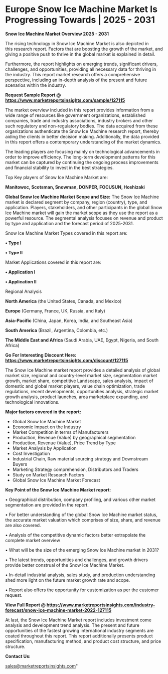  # Europe Snow Ice Machine Market Is Progressing Towards | 2025 - 2031

<Strong> Snow Ice Machine Market Overview 2025 - 2031</strong>

The rising technology in Snow Ice Machine Market is also depicted in this research report. Factors that are boosting the growth of the market, and giving a positive push to thrive in the global market is explained in detail.

Furthermore, the report highlights on emerging trends, significant drivers, challenges, and opportunities, providing all necessary data for thriving in the industry. This report market research offers a comprehensive perspective, including an in-depth analysis of the present and future scenarios within the industry.

<strong>Request Sample Report @ <a href=https://www.marketreportsinsights.com/sample/127115>https://www.marketreportsinsights.com/sample/127115</a></strong>

The market overview included in this report provides information from a wide range of resources like government organizations, established companies, trade and industry associations, industry brokers and other such regulatory and non-regulatory bodies. The data acquired from these organizations authenticate the Snow Ice Machine research report, thereby aiding the clients in better decision making. Additionally, the data provided in this report offers a contemporary understanding of the market dynamics.

The leading players are focusing mainly on technological advancements in order to improve efficiency. The long-term development patterns for this market can be captured by continuing the ongoing process improvements and financial stability to invest in the best strategies.

Top Key players of Snow Ice Machine Market are:

<strong>Manitowoc, Scotsman, Snowman, DONPER, FOCUSUN, Hoshizaki</strong>

<strong><b>Global Snow Ice Machine Market Scope and Size:</b></strong>
The Snow Ice Machine market is declared segment by company, region (country), type, and application. Players, stakeholders, and other participants in the global Snow Ice Machine market will gain the market scope as they use the report as a powerful resource. The segmental analysis focuses on revenue and product by type and application and the forecast period of 2025-2031.

Snow Ice Machine Market Types covered in this report are:

<strong>• Type I

• Type II</strong>

Market Applications covered in this report are:

<strong>• Application I

• Application II</strong> 

Regional Analysis

<strong>North America</strong> (the United States, Canada, and Mexico)

<strong>Europe</strong> (Germany, France, UK, Russia, and Italy)

<strong>Asia-Pacific</strong> (China, Japan, Korea, India, and Southeast Asia)

<strong>South America</strong> (Brazil, Argentina, Colombia, etc.)

<strong>The Middle East and Africa</strong> (Saudi Arabia, UAE, Egypt, Nigeria, and South Africa)

<strong>Go For Interesting Discount Here: <a href=https://www.marketreportsinsights.com/discount/127115>https://www.marketreportsinsights.com/discount/127115</a></strong>

The Snow Ice Machine market report provides a detailed analysis of global market size, regional and country-level market size, segmentation market growth, market share, competitive Landscape, sales analysis, impact of domestic and global market players, value chain optimization, trade regulations, recent developments, opportunities analysis, strategic market growth analysis, product launches, area marketplace expanding, and technological innovations.

<strong><b>Major factors covered in the report:</b></strong>
<ul>
  <li>Global Snow Ice Machine Market </li>
  <li>Economic Impact on the Industry</li>
  <li>Market Competition in terms of Manufacturers</li>
  <li>Production, Revenue (Value) by geographical segmentation</li>
  <li>Production, Revenue (Value), Price Trend by Type</li>
  <li>Market Analysis by Application</li>
  <li>Cost Investigation</li>
  <li>Industrial Chain, Raw material sourcing strategy and Downstream Buyers</li>
  <li>Marketing Strategy comprehension, Distributors and Traders</li>
  <li>Study on Market Research Factors</li>
  <li>Global Snow Ice Machine Market Forecast</li>
</ul>

<strong><b>Key Point of the Snow Ice Machine Market report:</b></strong>

• Geographical distribution, company profiling, and various other market segmentation are provided in the report.

• For better understanding of the global Snow Ice Machine market status, the accurate market valuation which comprises of size, share, and revenue are also covered.

• Analysis of the competitive dynamic factors better extrapolate the complete market overview

• What will be the size of the emerging Snow Ice Machine market in 2031?

• The latest trends, opportunities and challenges, and growth drivers provide better construal of the Snow Ice Machine Market.

• In-detail industrial analysis, sales study, and production understanding shed more light on the future market growth rate and scope.

• Report also offers the opportunity for customization as per the customer request.

<strong><b>View Full Report @ <a href=https://www.marketreportsinsights.com/industry-forecast/snow-ice-machine-market-2022-127115>https://www.marketreportsinsights.com/industry-forecast/snow-ice-machine-market-2022-127115</a></b></strong>


At last, the Snow Ice Machine Market report includes investment come analysis and development trend analysis. The present and future opportunities of the fastest growing international industry segments are coated throughout this report. This report additionally presents product specification, manufacturing method, and product cost structure, and price structure.

<strong>Contact Us:</strong>

sales@marketreportsinsights.com"
